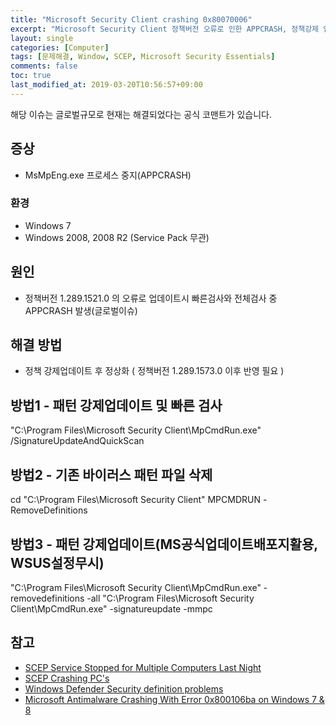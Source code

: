 ```yaml
---
title: "Microsoft Security Client crashing 0x80070006"
excerpt: "Microsoft Security Client 정책버전 오류로 인한 APPCRASH, 정책강제 업데이트로 해결 "
layout: single
categories: [Computer]
tags: [문제해결, Window, SCEP, Microsoft Security Essentials]
comments: false
toc: true
last_modified_at: 2019-03-20T10:56:57+09:00
---
```


해당 이슈는 글로벌규모로 현재는 해결되었다는 공식 코맨트가 있습니다.

## 증상
- MsMpEng.exe 프로세스 중지(APPCRASH)

### 환경
- Windows 7
- Windows 2008, 2008 R2 (Service Pack 무관)

## 원인

- 정책버전 1.289.1521.0 의 오류로 업데이트시 빠른검사와 전체검사 중 APPCRASH 발생(글로벌이슈)

## 해결 방법

- 정책 강제업데이트 후 정상화 ( 정책버전 1.289.1573.0 이후 반영 필요 )

## 방법1 - 패턴 강제업데이트 및 빠른 검사
"C:\Program Files\Microsoft Security Client\MpCmdRun.exe" /SignatureUpdateAndQuickScan


## 방법2 - 기존 바이러스 패턴 파일 삭제
cd "C:\Program Files\Microsoft Security Client"
MPCMDRUN -RemoveDefinitions

## 방법3 - 패턴 강제업데이트(MS공식업데이트배포지활용, WSUS설정무시)
"C:\Program Files\Microsoft Security Client\MpCmdRun.exe" -removedefinitions -all
"C:\Program Files\Microsoft Security Client\MpCmdRun.exe" -signatureupdate -mmpc


## 참고

* [SCEP Service Stopped for Multiple Computers Last Night](https://www.reddit.com/r/SCCM/comments/b2wy37/scep_service_stopped_for_multiple_computers_last/)
* [SCEP Crashing PC's](https://social.technet.microsoft.com/Forums/en-US/18ab60a3-3b26-4a07-b68d-84085ce66ce5/scep-crashing-pcs?forum=ConfigMgrCompliance)
* [Windows Defender Security definition problems](https://www.askwoody.com/2019/windows-defender-security-definition-problems/)
* [Microsoft Antimalware Crashing With Error 0x800106ba on Windows 7 & 8](https://www.bleepingcomputer.com/news/security/microsoft-antimalware-crashing-with-error-0x800106ba-on-windows-7-and-8/)
